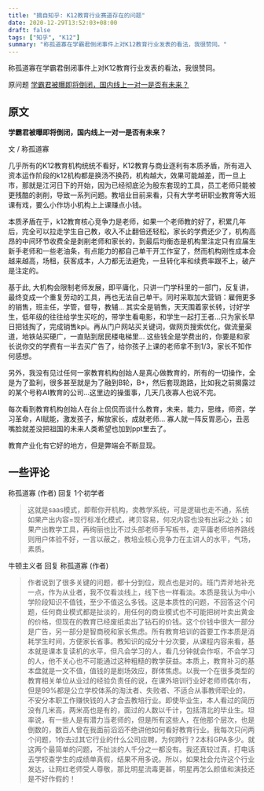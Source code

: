 ```yaml
---
title: "摘自知乎: K12教育行业赛道存在的问题"
date: 2020-12-29T13:52:03+08:00
draft: false
tags: ["知乎", "K12"]
summary: "称孤道寡在学霸君倒闭事件上对K12教育行业发表的看法，我很赞同。"
---
```


称孤道寡在学霸君倒闭事件上对K12教育行业发表的看法，我很赞同。

原问题 [学霸君被曝即将倒闭，国内线上一对一是否有未来？](https://www.zhihu.com/question/436670543/answer/1649543057)

## 原文

**学霸君被曝即将倒闭，国内线上一对一是否有未来？**

文 / 称孤道寡

几乎所有的K12教育机构统统不看好，K12教育与商业逐利有本质矛盾，所有进入资本运作阶段的k12机构都是换汤不换药，机构越大，效果可能越差，而一旦上市，那就是江河日下的开始，因为已经彻底沦为股东套现的工具，员工老师只能被更残酷的剥削，导致一系列问题。教培业目前来看，只有大学考研职业教育等大班课有戏，要么小作坊小机构上上课赚点小钱。

本质矛盾在于，k12教育核心竞争力是老师，如果一个老师教的好了，积累几年后，完全可以拉走学生自己教，收入不止翻倍还轻松，家长的学费还少了，机构高昂的中间环节收费全是剥削老师和家长的，到最后均衡态是机构里注定只有应届生新手老师和一些老油条，有点能力的都自己单干开工作室了，然而机构刚性成本会越来越高，场租，获客成本，人力都无法避免，一旦转化率和续费率跟不上，破产是注定的。

基于此, 大机构会限制老师发展，即平庸化，只讲一门学科里的一部门，反复讲，最终变成一个重复劳动的工具，再也无法自己单干。同时采取加大营销：雇佣更多的销售，班主任，学管，督导，教辅… 其实全是销售，天天围着家长转，讨好学生，低年级的往往给学生买吃的，带学生看电影，和学生一起打王者…只为家长早日把钱掏了，完成销售kpi。再从门户网站买关键词，做网页搜索优化，做流量渠道，地铁站买硬广，一直贴到居民楼电梯里… 这些钱全是学费出的，你要是和家长说你交的学费有一半去买广告了，给你孩子上课的老师拿不到1/3，家长不知作何感想。

另外，我没有见过任何一家教育机构创始人是真心做教育的，所有的一切操作，全是为了盈利，很多甚至就是为了融到B轮，B+，然后套现跑路，比如我之前揭露过的某个号称AI教育的公司…这里边的操蛋事，几天几夜寡人也说不完。

每次看到教育机构创始人在台上侃侃而谈什么教育，未来，能力，思维，师资，学习革命，AI赋能，激发孩子，解放家长，成就老师… 寡人就一阵反胃恶心，丑恶嘴脸就差没把祖国的未来人类希望也加到ppt里去了。

教育产业化有它好的地方，但是弊端会不断显现。

## 一些评论

称孤道寡 (作者) 回复 1个初学者
> 这就是saas模式，即帮你开机构，卖教学系统，可是逻辑也走不通，系统如果产出内容=现行标准化模式，拷贝容易，何况内容也没有出彩之处；如果产出教学工具，再绚丽也比不过头部老师手写板书，走平庸老师培养路线则用户体验不好，一言以蔽之，教培业核心竞争力在主讲人的水平，气场，素质。

牛顿主义者 回复 称孤道寡 (作者)
> 作者说到了很多关键的问题，都十分到位，观点也是对的。班门弄斧地补充一点，作为从业者，我不仅看淡线上，线下也一样看淡。本质是我认为中小学阶段知识不值钱，至少不值这么多钱。这是本质性的问题，不回答这个问题，任何商业模式都是扯淡的，用任何的商业模式也不可能把树叶卖出黄金的价格，但现在的教育已经废纸卖出了钻石的价钱。这个价钱中很大一部分是广告，另一部分是智商税和家长焦虑。所有教育培训的首要工作本质是消耗学生时间，方便家长省事。教知识的成分十分次要，从课程内容来看，基本就是课本复读机的水平，但凡会学习的人，看几分钟就会作呕，不会学习的人，他不关心也不可能通过这种粗糙的教学获益。本质上，教育补习的基本盘就是一文不值，值钱的是剧场效应，群体焦虑。以我一个在很多类型的教育相关单位从业过的经验负责任的说，在课外培训行业好老师师偶尔有，但是99%都是公立学校体系的淘汰者、失败者、不适合从事教师职业的，不安分本职工作赚快钱的人才会去教培行业。即使毕业生，本人看过的简历没有几米高，两米高也是有的，面过的人数以千计，包括清北的毕业生。坦率说，有一些人是有潜力当老师的，但是所有这些人，在他那个层次，也是倒数的，数百人曾在我面前滔滔不绝讲他如何看好教育行业。我每次只问两个问题，1你去过其它行业的什么公司应聘，为何跨行？2本科GPA多少。就这两个最简单的问题，不扯淡的人千分之一都没有。我还真较过真，打电话去学校查学生的成绩单真假，结果不用多说。所以，如果社会允许这个行业发达，让网红老师受人尊敬，那比明星流毒更甚，明星再怎么颜值和演技还是不好作假的！

